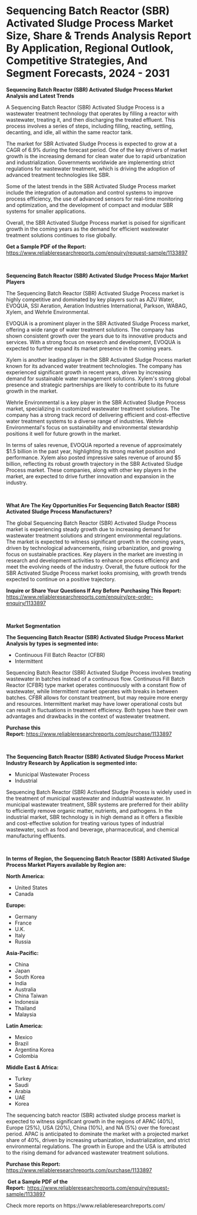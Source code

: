 <p><h1>Sequencing Batch Reactor (SBR) Activated Sludge Process Market Size, Share & Trends Analysis Report By Application, Regional Outlook, Competitive Strategies, And Segment Forecasts, 2024 - 2031</h1></p><p><strong>Sequencing Batch Reactor (SBR) Activated Sludge Process Market Analysis and Latest Trends</strong></p>
<p><p>A Sequencing Batch Reactor (SBR) Activated Sludge Process is a wastewater treatment technology that operates by filling a reactor with wastewater, treating it, and then discharging the treated effluent. This process involves a series of steps, including filling, reacting, settling, decanting, and idle, all within the same reactor tank.</p><p>The market for SBR Activated Sludge Process is expected to grow at a CAGR of 6.9% during the forecast period. One of the key drivers of market growth is the increasing demand for clean water due to rapid urbanization and industrialization. Governments worldwide are implementing strict regulations for wastewater treatment, which is driving the adoption of advanced treatment technologies like SBR.</p><p>Some of the latest trends in the SBR Activated Sludge Process market include the integration of automation and control systems to improve process efficiency, the use of advanced sensors for real-time monitoring and optimization, and the development of compact and modular SBR systems for smaller applications.</p><p>Overall, the SBR Activated Sludge Process market is poised for significant growth in the coming years as the demand for efficient wastewater treatment solutions continues to rise globally.</p></p>
<p><strong>Get a Sample PDF of the Report:&nbsp;</strong> <a href="https://www.reliableresearchreports.com/enquiry/request-sample/1133897">https://www.reliableresearchreports.com/enquiry/request-sample/1133897</a></p>
<p>&nbsp;</p>
<p><strong>Sequencing Batch Reactor (SBR) Activated Sludge Process Major Market Players</strong></p>
<p><p>The Sequencing Batch Reactor (SBR) Activated Sludge Process market is highly competitive and dominated by key players such as AZU Water, EVOQUA, SSI Aeration, Aeration Industries International, Parkson, WABAG, Xylem, and Wehrle Environmental.</p><p>EVOQUA is a prominent player in the SBR Activated Sludge Process market, offering a wide range of water treatment solutions. The company has shown consistent growth over the years due to its innovative products and services. With a strong focus on research and development, EVOQUA is expected to further expand its market presence in the coming years.</p><p>Xylem is another leading player in the SBR Activated Sludge Process market known for its advanced water treatment technologies. The company has experienced significant growth in recent years, driven by increasing demand for sustainable water management solutions. Xylem's strong global presence and strategic partnerships are likely to contribute to its future growth in the market.</p><p>Wehrle Environmental is a key player in the SBR Activated Sludge Process market, specializing in customized wastewater treatment solutions. The company has a strong track record of delivering efficient and cost-effective water treatment systems to a diverse range of industries. Wehrle Environmental's focus on sustainability and environmental stewardship positions it well for future growth in the market.</p><p>In terms of sales revenue, EVOQUA reported a revenue of approximately $1.5 billion in the past year, highlighting its strong market position and performance. Xylem also posted impressive sales revenue of around $5 billion, reflecting its robust growth trajectory in the SBR Activated Sludge Process market. These companies, along with other key players in the market, are expected to drive further innovation and expansion in the industry.</p></p>
<p>&nbsp;</p>
<p><strong>What Are The Key Opportunities For Sequencing Batch Reactor (SBR) Activated Sludge Process Manufacturers?</strong></p>
<p><p>The global Sequencing Batch Reactor (SBR) Activated Sludge Process market is experiencing steady growth due to increasing demand for wastewater treatment solutions and stringent environmental regulations. The market is expected to witness significant growth in the coming years, driven by technological advancements, rising urbanization, and growing focus on sustainable practices. Key players in the market are investing in research and development activities to enhance process efficiency and meet the evolving needs of the industry. Overall, the future outlook for the SBR Activated Sludge Process market looks promising, with growth trends expected to continue on a positive trajectory.</p></p>
<p><strong>Inquire or Share Your Questions If Any Before Purchasing This Report:</strong> <a href="https://www.reliableresearchreports.com/enquiry/pre-order-enquiry/1133897">https://www.reliableresearchreports.com/enquiry/pre-order-enquiry/1133897</a></p>
<p>&nbsp;</p>
<p><strong>Market Segmentation</strong></p>
<p><strong>The Sequencing Batch Reactor (SBR) Activated Sludge Process Market Analysis by types is segmented into:</strong></p>
<p><ul><li>Continuous Fill Batch Reactor (CFBR)</li><li>Intermittent</li></ul></p>
<p><p>Sequencing Batch Reactor (SBR) Activated Sludge Process involves treating wastewater in batches instead of a continuous flow. Continuous Fill Batch Reactor (CFBR) type market operates continuously with a constant flow of wastewater, while Intermittent market operates with breaks in between batches. CFBR allows for constant treatment, but may require more energy and resources. Intermittent market may have lower operational costs but can result in fluctuations in treatment efficiency. Both types have their own advantages and drawbacks in the context of wastewater treatment.</p></p>
<p><strong>Purchase this Report:&nbsp;</strong><a href="https://www.reliableresearchreports.com/purchase/1133897">https://www.reliableresearchreports.com/purchase/1133897</a></p>
<p>&nbsp;</p>
<p><strong>The Sequencing Batch Reactor (SBR) Activated Sludge Process Market Industry Research by Application is segmented into:</strong></p>
<p><ul><li>Municipal Wastewater Process</li><li>Industrial</li></ul></p>
<p><p>Sequencing Batch Reactor (SBR) Activated Sludge Process is widely used in the treatment of municipal wastewater and industrial wastewater. In municipal wastewater treatment, SBR systems are preferred for their ability to efficiently remove organic matter, nutrients, and pathogens. In the industrial market, SBR technology is in high demand as it offers a flexible and cost-effective solution for treating various types of industrial wastewater, such as food and beverage, pharmaceutical, and chemical manufacturing effluents.</p></p>
<p>&nbsp;</p>
<p><strong>In terms of Region, the Sequencing Batch Reactor (SBR) Activated Sludge Process Market Players available by Region are:</strong></p>
<p>
    <p> <strong> North America: </strong>
        <ul>
            <li>United States</li>
            <li>Canada</li>
        </ul>
        </p> 
    <p> <strong> Europe: </strong>
        <ul>
            <li>Germany</li>
            <li>France</li>
            <li>U.K.</li>
            <li>Italy</li>
            <li>Russia</li>
        </ul>
        </p> 
    <p> <strong> Asia-Pacific: </strong>
        <ul>
            <li>China</li>
            <li>Japan</li>
            <li>South Korea</li>
            <li>India</li>
            <li>Australia</li>
            <li>China Taiwan</li>
            <li>Indonesia</li>
            <li>Thailand</li>
            <li>Malaysia</li>
        </ul>
        </p> 
    <p> <strong> Latin America: </strong>
        <ul>
            <li>Mexico</li>
            <li>Brazil</li>
            <li>Argentina Korea</li>
            <li>Colombia</li>
        </ul>
        </p> 
    <p> <strong> Middle East & Africa: </strong>
        <ul>
            <li>Turkey</li>
            <li>Saudi</li>
            <li>Arabia</li>
            <li>UAE</li>
            <li>Korea</li>
        </ul>
    </p>
    </p>
<p><p>The sequencing batch reactor (SBR) activated sludge process market is expected to witness significant growth in the regions of APAC (40%), Europe (25%), USA (20%), China (10%), and NA (5%) over the forecast period. APAC is anticipated to dominate the market with a projected market share of 40%, driven by increasing urbanization, industrialization, and strict environmental regulations. The growth in Europe and the USA is attributed to the rising demand for advanced wastewater treatment solutions.</p></p>
<p><strong>Purchase this Report: </strong><a href="https://www.reliableresearchreports.com/purchase/1133897">https://www.reliableresearchreports.com/purchase/1133897</a></p>
<p>&nbsp;<strong>Get a Sample PDF of the Report:&nbsp;&nbsp;</strong><a href="https://www.reliableresearchreports.com/enquiry/request-sample/1133897">https://www.reliableresearchreports.com/enquiry/request-sample/1133897</a></p>
<p><strong></strong></p>
<p>Check more reports on https://www.reliableresearchreports.com/</p>